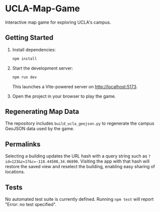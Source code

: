 # UCLA-Map-Game

Interactive map game for exploring UCLA's campus.

## Getting Started

1. Install dependencies:

   ```bash
   npm install
   ```

2. Start the development server:

   ```bash
   npm run dev
   ```

   This launches a Vite-powered server on <http://localhost:5173>.

3. Open the project in your browser to play the game.

## Regenerating Map Data

The repository includes `build_ucla_geojson.py` to regenerate the campus
GeoJSON data used by the game.

## Permalinks

Selecting a building updates the URL hash with a query string such as
`?id=123&z=17&c=-118.44500,34.06890`. Visiting the app with that hash will
restore the saved view and reselect the building, enabling easy sharing of
locations.

## Tests

No automated test suite is currently defined. Running `npm test` will report
"Error: no test specified".


